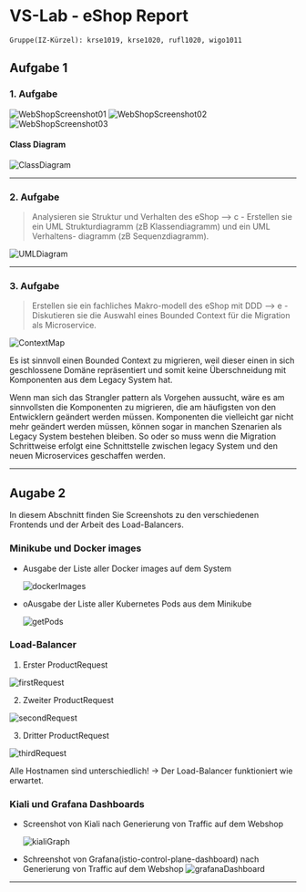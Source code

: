 # VS-Lab - eShop Report

`Gruppe(IZ-Kürzel): krse1019, krse1020, rufl1020, wigo1011`

## Aufgabe 1
### 1. Aufgabe

![WebShopScreenshot01](./pictures/WebShop01.png "Suchanfrage")
![WebShopScreenshot02](./pictures/WebShop02.png "Produktbeschreibung")
![WebShopScreenshot03](./pictures/WebShop03.png "Search")

#### Class Diagram

![ClassDiagram](./pictures/ClassDiagram-AddProductAction.png "ClassDiagram")

---
























### 2. Aufgabe

>Analysieren sie Struktur und Verhalten des eShop --> c - Erstellen sie ein UML Strukturdiagramm (zB Klassendiagramm) und ein UML Verhaltens- diagramm (zB Sequenzdiagramm).

![UMLDiagram](./pictures/UML-AddProduct.png "UMLDiagram")


---






### 3. Aufgabe

>Erstellen sie ein fachliches Makro-modell des eShop mit DDD --> e - Diskutieren sie die Auswahl eines Bounded Context für die Migration als Microservice.

![ContextMap](./pictures/context_map.png "ContextMap")


Es ist sinnvoll einen Bounded Context zu migrieren, weil dieser einen in sich geschlossene Domäne repräsentiert und somit keine Überschneidung mit Komponenten aus dem Legacy System hat.

Wenn man sich das Strangler pattern als Vorgehen aussucht, wäre es am sinnvollsten die Komponenten zu migrieren, die am häufigsten von den Entwicklern geändert werden müssen. Komponenten die vielleicht gar nicht mehr geändert werden müssen, können sogar in manchen Szenarien als Legacy System bestehen bleiben. So oder so muss wenn die Migration Schrittweise erfolgt eine Schnittstelle zwischen legacy System und den neuen Microservices geschaffen werden.

---









































## Augabe 2 

In diesem Abschnitt finden Sie Screenshots zu den verschiedenen Frontends und der Arbeit des Load-Balancers.

### Minikube und Docker images
- Ausgabe der Liste aller Docker images auf dem System

    ![dockerImages](pictures/DockerImages.png)
- oAusgabe der Liste aller Kubernetes Pods aus dem Minikube

    ![getPods](pictures/GetPods.png)

### Load-Balancer
1. Erster ProductRequest

![firstRequest](pictures/Replica1.png)

2. Zweiter ProductRequest

![secondRequest](pictures/Replica2.png)

3. Dritter ProductRequest

![thirdRequest](pictures/Replica3.png)

Alle Hostnamen sind unterschiedlich! -> Der Load-Balancer funktioniert wie erwartet. 

### Kiali und Grafana Dashboards

- Screenshot von Kiali nach Generierung von Traffic auf dem Webshop

    ![kialiGraph](pictures/Kiali-Graph.png)


- Schreenshot von Grafana(istio-control-plane-dashboard) nach Generierung von Traffic auf dem Webshop
    ![grafanaDashboard](pictures/Grafana-Dashboard.png)
    
---